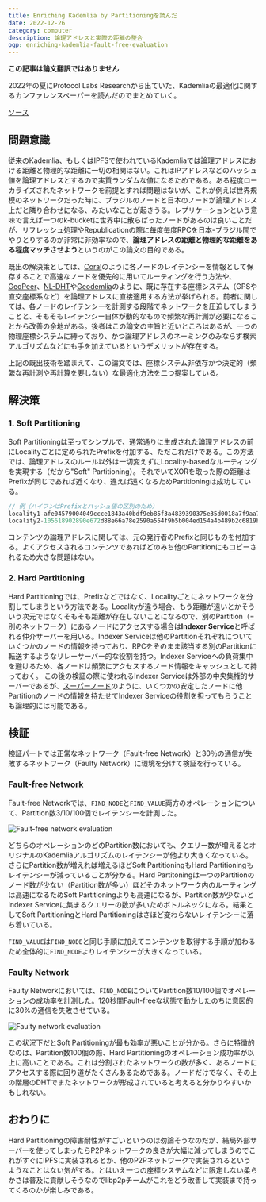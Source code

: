 ```yaml
---
title: Enriching Kademlia by Partitioningを読んだ
date: 2022-12-26
category: computer
description: 論理アドレスと実際の距離の整合
ogp: enriching-kademlia-fault-free-evaluation
---
```

**この記事は論文翻訳ではありません**

2022年の夏にProtocol Labs Researchから出ていた、Kademliaの最適化に関するカンファレンスペーパーを読んだのでまとめていく。

[ソース](https://research.protocol.ai/publications/enriching-kademlia-by-partitioning/)

## 問題意識
従来のKademlia、もしくはIPFSで使われているKademliaでは論理アドレスにおける距離と物理的な距離に一切の相関はない。これはIPアドレスなどのハッシュ値を論理アドレスとするので実質ランダムな値になるためである。ある程度ローカライズされたネットワークを前提とすれば問題はないが、これが例えば世界規模のネットワークだった時に、ブラジルのノードと日本のノードが論理アドレス上だと隣り合わせになる、みたいなことが起きうる。レプリケーションという意味で言えば一つのk-bucketに世界中に散らばったノードがあるのは良いことだが、リフレッシュ処理やRepublicationの際に毎度毎度RPCを日本-ブラジル間でやりとりするのが非常に非効率なので、**論理アドレスの距離と物理的な距離をある程度マッチさせよう**というのがこの論文の目的である。

既出の解決策としては、[Coral](https://www.cs.princeton.edu/~mfreed/docs/coral-iptps03.pdf)のように各ノードのレイテンシーを情報として保存することで高速なノードを優先的に用いてルーティングを行う方法や、[GeoPeer](https://ieeexplore.ieee.org/document/1347760)、[NL-DHT](https://ieeexplore.ieee.org/abstract/document/4724397/)や[Geodemlia](https://ieeexplore.ieee.org/document/6335806)のように、既に存在する座標システム（GPSや直交座標系など）を論理アドレスに直接適用する方法が挙げられる。前者に関しては、各ノードのレイテンシーを計測する段階でネットワークを圧迫してしまうことと、そもそもレイテンシー自体が動的なもので頻繁な再計測が必要になることから改善の余地がある。後者はこの論文の主旨と近いところはあるが、一つの物理座標システムに縛っており、かつ論理アドレスのネーミングのみならず検索アルゴリズムなどにも手を加えているというデメリットが存在する。

上記の既出技術を踏まえて、この論文では、座標システム非依存かつ決定的（頻繁な再計測や再計算を要しない）な最適化方法を二つ提案している。

## 解決策
### 1. Soft Partitioning
Soft Partitioningは至ってシンプルで、通常通りに生成された論理アドレスの前にLocalityごとに定められたPrefixを付加する、ただこれだけである。この方法では、論理アドレスのルール以外は一切変えずにLocality-basedなルーティングを実現する（だから"Soft" Partitioning）。それでいてXORを取った際の距離はPrefixが同じであれば近くなり、違えば遠くなるためPartitioningは成功している。
```js
// 例（ハイフンはPrefixとハッシュ値の区別のため）
locality1-afe04579004049ccce1843a40bdf9eb85f3a4839390375e35d0018a7f9aa70c8
locality2-105618902890e672d88e66a78e2590a554f9b5b004ed154a4b489b2c6819b393
```

コンテンツの論理アドレスに関しては、元の発行者のPrefixと同じものを付加する。よくアクセスされるコンテンツであればどのみち他のPartitionにもコピーされるため大きな問題はない。

### 2. Hard Partitioning
Hard Partitioningでは、Prefixなどではなく、Localityごとにネットワークを分割してしまうという方法である。Localityが違う場合、もう距離が遠いとかそういう次元ではなくそもそも距離が存在しないことになるので、別のPartition（=別のネットワーク）にあるノードにアクセスする場合は**Indexer Service**と呼ばれる仲介サーバーを用いる。Indexer Serviceは他のPartitionそれぞれについていくつかのノードの情報を持っており、RPCをそのまま該当する別のPartitionに転送するようなリレーサーバー的な役割を持つ。Indexer Serviceへの負荷集中を避けるため、各ノードは頻繁にアクセスするノード情報をキャッシュとして持っておく。
この後の検証の際に使われるIndexer Serviceは外部の中央集権的サーバーであるが、[スーパーノード](https://medium.com/@moonxfamily/supernode-in-peer-to-peer-networks-a-tale-of-multipurpose-solution-78b960eba44e)のように、いくつかの安定したノードに他Partitionのノードの情報を持たせてIndexer Serviceの役割を担ってもらうことも論理的には可能である。

## 検証
検証パートでは正常なネットワーク（Fault-free Network）と30％の通信が失敗するネットワーク（Faulty Network）に環境を分けて検証を行っている。
### Fault-free Network
Fault-free Networkでは、`FIND_NODE`と`FIND_VALUE`両方のオペレーションについて、Partition数3/10/100個でレイテンシーを計測した。

![Fault-free network evaluation](/media/enriching-kademlia-fault-free-evaluation.webp)

どちらのオペレーションのどのPartition数においても、クエリー数が増えるとオリジナルのKademliaアルゴリズムのレイテンシーが他より大きくなっている。さらにPartition数が増えれば増えるほどSoft PartitioningもHard Partitioningもレイテンシーが減っていることが分かる。Hard Partitoningは一つのPartitionのノード数が少ない（Partition数が多い）ほどそのネットワーク内のルーティングは高速になるためSoft Partitioningよりも高速になるが、Partition数が少ないとIndexer Serviceに集まるクエリーの数が多いためボトルネックになる。結果としてSoft PartitioningとHard Partitioningはさほど変わらないレイテンシーに落ち着いている。

`FIND_VALUE`は`FIND_NODE`と同じ手順に加えてコンテンツを取得する手順が加わるため全体的に`FIND_NODE`よりレイテンシーが大きくなっている。

### Faulty Network
Faulty Networkにおいては、`FIND_NODE`についてPartition数10/100個でオペレーションの成功率を計測した。120秒間Fault-freeな状態で動かしたのちに意図的に30%の通信を失敗させている。

![Faulty network evaluation](/media/enriching-kademlia-faulty-evaluation.webp)

この状況下だとSoft Partitioningが最も効率が悪いことが分かる。さらに特徴的なのは、Partition数100個の際、Hard Partitioningのオペレーション成功率が以上に高いことである。これは分割されたネットワークの数が多く、あるノードにアクセスする際に回り道がたくさんあるためである。ノードだけでなく、その上の階層のDHTでまたネットワークが形成されていると考えると分かりやすいかもしれない。

## おわりに
Hard Partitioningの障害耐性がすごいというのは勿論そうなのだが、結局外部サーバーを使ってしまったらP2Pネットワークの良さが大幅に減ってしまうのでこれがすぐにIPFSに実装されるとか、他のP2Pネットワークで実装されるというようなことはない気がする。とはいえ一つの座標システムなどに限定しない柔らかさは普及に貢献しそうなのでlibp2pチームがこれをどう改善して実装まで持ってくるのかが楽しみである。
